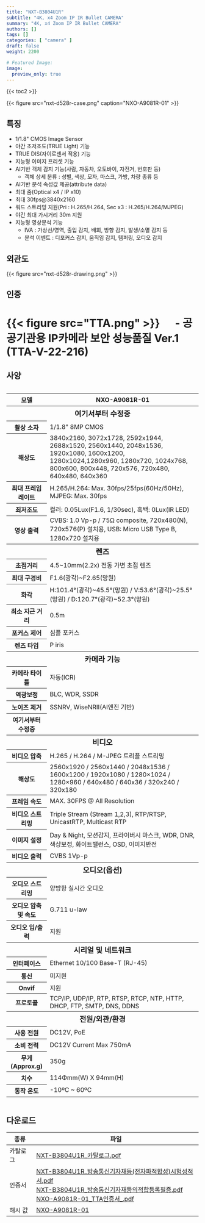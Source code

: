 ```yaml
---
title: "NXT-B3804U1R"
subtitle: "4K, x4 Zoom IP IR Bullet CAMERA"
summary: "4K, x4 Zoom IP IR Bullet CAMERA"
authors: []
tags: []
categories: [ "camera" ]
draft: false
weight: 2200

# Featured Image:
image:
  preview_only: true
---
```


{{< toc2 >}}

<div class="container">
<div class="row justify-content-center align-items-center">
<div class="col-sm-6">

{{< figure src="nxt-d528r-case.png" caption="NXO-A9081R-01" >}}

</div>
</div>
</div>

<div class="container">
<div class="row justify-content-center">
<div class="col-sm-6 pl-0">

## 특징

- 1/1.8" CMOS Image Sensor
- 야간 초저조도(TRUE Light) 기능
- TRUE DIS(자이로센서 적용) 기능
- 지능형 이미지 프리셋 기능
- AI기반 객체 감지 기능(사람, 자동차, 오토바이, 자전거, 번호판 등)
   * 객체 상세 분류 : 성별, 색상, 모자, 마스크, 가방, 차량 종류 등
- AI기반 분석 속성값 제공(attribute data)
- 최대 줌(Optical x4 / IP x10)
- 최대 30fps@3840x2160 
- 쿼드 스트리밍 지원(Pri : H.265/H.264, Sec x3 : H.265/H.264/MJPEG)
- 야간 최대 가시거리 30m 지원
- 지능형 영상분석 기능
   * IVA : 가상선/영역, 출입 감지, 배회, 방향 감지, 발생/소멸 감지 등
   * 분석 이벤트 : 디포커스 감지, 움직임 감지, 템퍼링, 오디오 감지

</div>
<div class="col-sm-6 pl-0">

## 외관도

{{< figure src="nxt-d528r-drawing.png" >}}

</div>
</div>
</div>

## 인증

<div class="container">
<div class="row align-items-top">

# {{< figure src="TTA.png" >}} &nbsp;&nbsp;&nbsp;&nbsp; - 공공기관용 IP카메라 보안 성능품질 Ver.1 (TTA-V-22-216)

</div>
</div>

## 사양

<div style="overflow-x: auto">
<table class="spec">
<thead>
<tr>
<th>모델</th>
<th>NXO-A9081R-01</th>
</tr>
</thead>
<tbody>

<tr><th colspan="2" style="font-size: larger; font-weight: bolder">여기서부터 수정중</th></tr>
<tr><th>촬상 소자</th><td>1/1.8" 8MP CMOS</td></tr>
<tr><th>해상도</th><td>3840x2160, 3072x1728, 2592x1944, 2688x1520, 2560x1440, 2048x1536, 1920x1080, 1600x1200, 1280x1024,1280x960, 1280x720, 1024x768, 800x600, 800x448, 720x576, 720x480, 640x480, 640x360</td></tr>
<tr><th>최대 프레임레이트</th><td>H.265/H.264: Max. 30fps/25fps(60Hz/50Hz), MJPEG: Max. 30fps</td></tr>
<tr><th>최저조도</th><td>컬러: 0.05Lux(F1.6, 1/30sec), 흑백: 0Lux(IR LED)</td></tr>
<tr><th>영상 출력</th><td>CVBS: 1.0 Vp-p / 75Ω composite, 720x480(N), 720x576(P) 설치용, USB: Micro USB Type B, 1280x720 설치용</td></tr>
<tr><th colspan="2" style="font-size: larger; font-weight: bolder">렌즈</th></tr>
<tr><th>초점거리</th><td>4.5~10mm(2.2x) 전동 가변 초점 렌즈</td></tr>
<tr><th>최대 구경비</th><td>F1.6(광각)~F2.65(망원)</td></tr>
<tr><th>화각</th><td>H:101.4°(광각)~45.5°(망원) / V:53.6°(광각)~25.5°(망원) / D:120.7°(광각)~52.3°(망원)</td></tr>
<tr><th>최소 지근 거리</th><td>0.5m</td></tr>
<tr><th>포커스 제어</th><td>심플 포커스</td></tr>
<tr><th>렌즈 타입</th><td>	P iris</td></tr>
<tr><th colspan="2" style="font-size: larger; font-weight: bolder">카메라 기능</th></tr>
<tr><th>카메라 타이틀</th><td>자동(ICR)</td></tr>
<tr><th>역광보정</th><td>	BLC, WDR, SSDR</td></tr>
<tr><th>노이즈 제거</th><td>SSNRⅤ, WiseNRⅡ(AI엔진 기반)</td></tr>
<tr><th>여기서부터 수정중</td></tr>
<tr><th colspan="2" style="font-size: larger; font-weight: bolder">비디오</th></tr>
<tr><th>비디오 압축</th><td>H.265 / H.264 / M-JPEG 트리플 스트리밍</td></tr>
<tr><th>해상도</th><td>2560x1920 / 2560x1440 / 2048x1536 / 1600x1200 / 1920x1080 / 1280×1024 / 1280×960 / 640x480 / 640x36 / 320x240 / 320x180</td></tr>
<tr><th>프레임 속도</th><td>MAX. 30FPS @ All Resolution</td></tr>
<tr><th>비디오 스트리밍</th><td>Triple Stream (Stream 1,2,3), RTP/RTSP, UnicastRTP, Multicast RTP</td></tr>
<tr><th>이미지 설정</th><td>Day & Night, 모션감지, 프라이버시 마스크, WDR, DNR, 색상보정, 화이트밸런스, OSD, 이미지반전</td></tr>
<tr><th>비디오 출력</th><td>CVBS 1Vp-p</td></tr>
<tr><th colspan="2" style="font-size: larger; font-weight: bolder">오디오(옵션)</th></tr>
<tr><th>오디오 스트리밍</td><td>양방항 실시간 오디오</td></tr>
<tr><th>오디오 압축 및 속도</td><td>G.711 u-law</td></tr>
<tr><th>오디오 입/출력</td><td>지원</td></tr>
<tr><th colspan="2" style="font-size: larger; font-weight: bolder">시리얼 및 네트워크</th></tr>
<tr><th>인터페이스</th><td>Ethernet 10/100 Base-T (RJ-45)</td></tr>
<tr><th>통신</th><td>미지원</td></tr>
<tr><th>Onvif</th><td>지원</td></tr>
<tr><th>프로토콜</th><td>TCP/IP, UDP/IP, RTP, RTSP, RTCP, NTP, HTTP, DHCP, FTP, SMTP, DNS, DDNS</td></tr>
<tr><th colspan="2" style="font-size: larger; font-weight: bolder">전원/외관/환경</th></tr>
<tr><th>사용 전원</th><td>DC12V, PoE</td></tr>
<tr><th>소비 전력</th><td>DC12V Current Max 750mA</td></tr>
<tr><th>무게(Approx.g)</th><td>350g</td></tr>
<tr><th>치수</th><td>114Φmm(W) X 94mm(H)</td></tr>
<tr><th>동작 온도</th><td>-10ºC ~ 60ºC</td></tr>
</tbody>
</table>
</div>

## 다운로드

종류 | 파일
---- | ----
카탈로그 | [NXT-B3804U1R_카탈로그.pdf](NXT-B3804U1R_카탈로그.pdf)
인증서 | [NXT-B3804U1R_방송통신기자재등(전자파적합성)시험성적서.pdf](NXT-B3804U1R_방송통신기자재등(전자파적합성)시험성적서.pdf)<br>[NXT-B3804U1R_방송통신기자재등의적합등록필증.pdf](NXT-B3804U1R_방송통신기자재등의적합등록필증.pdf)<br>[NXO-A9081R-01_TTA인증서_.pdf](NXO-A9081R-01_TTA인증서_.pdf)
해시 값 | [NXO-A9081R-01](nxt-b3804u1r-tta.txt)